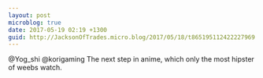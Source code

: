 ```yaml
---
layout: post
microblog: true
date: 2017-05-19 02:19 +1300
guid: http://JacksonOfTrades.micro.blog/2017/05/18/t865195112422227969.html
---
```

@Yog_shi @korigaming The next step in anime, which only the most hipster of weebs watch.
